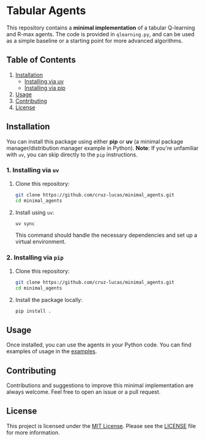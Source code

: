 # Tabular Agents

This repository contains a **minimal implementation** of a tabular Q-learning and R-max agents. The code is provided in `qlearning.py`, and can be used as a simple baseline or a starting point for more advanced algorithms.

## Table of Contents
1. [Installation](#installation)
    - [Installing via uv](#1-installing-via-uv)
    - [Installing via pip](#2-installing-via-pip)
2. [Usage](#usage)
3. [Contributing](#contributing)
4. [License](#license)


## Installation

You can install this package using either **pip** or **uv** (a minimal package manager/distribution manager example in Python).
**Note**: If you're unfamiliar with `uv`, you can skip directly to the `pip` instructions.

### 1. Installing via `uv`

1. Clone this repository:
   ```bash
   git clone https://github.com/cruz-lucas/minimal_agents.git
   cd minimal_agents
   ```
2. Install using `uv`:
   ```bash
   uv sync
   ```
   This command should handle the necessary dependencies and set up a virtual environment.

### 2. Installing via `pip`

1. Clone this repository:
   ```bash
   git clone https://github.com/cruz-lucas/minimal_agents.git
   cd minimal_agents
   ```
2. Install the package locally:
   ```bash
   pip install .
   ```

## Usage

Once installed, you can use the agents in your Python code. You can find examples of usage in the [examples](./agents/examples/).

## Contributing

Contributions and suggestions to improve this minimal implementation are always welcome. Feel free to open an issue or a pull request.


## License

This project is licensed under the [MIT License](LICENSE). Please see the [LICENSE](LICENSE) file for more information.
